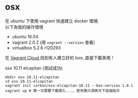 # osx

在 ubuntu 下使用 vagrant 快速建立 docker 環境.  
以下為我的操作環境  
- ubuntu 16.04  
- vagrant 2.0.2 (用 `vagrant --version` 查看)  
- virtualbox 5.2.6 r120293  

在 [Vagrant Cloud ](https://app.vagrantup.com/boxes/search?utf8=%E2%9C%93&sort=downloads&provider=virtualbox&q=osx) 找到有人建立好的 box, 直接下載來用！  


osx 10.11 elcapitan (測試成功)
```
mkdir osx-10.11-elcapitan
cd osx-10.11-elcapitan
vagrant init carbon/osx-elcapitan-10.11 --box-version 1.0.1
vagrant up # 第一次需要下載很久..., 若失敗只須再次下這個指令
```
